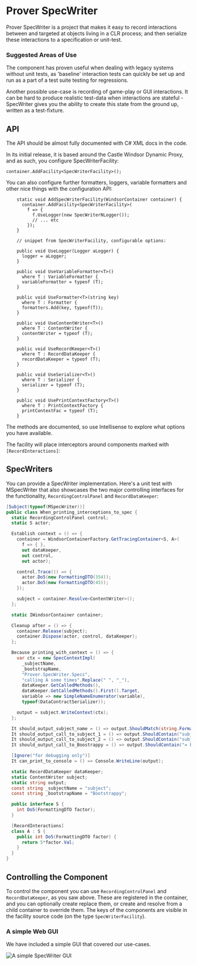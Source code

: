 # Prover SpecWriter

Prover SpecWriter is a project that makes it easy to record interactions between
and targeted at objects living in a CLR process; and then serialize these interactions
to a specification or unit-test.

### Suggested Areas of Use

The component has proven useful when dealing with legacy systems without unit tests,
as 'baseline' interaction tests can quickly be set up and run as a part of a test
suite testing for regressions.

Another possible use-case is recording of game-play or GUI interactions. It can be hard
to produce realistic test-data when interactions are stateful - SpecWriter gives you
the ability to create this state from the ground up, written as a test-fixture.

## API

The API should be almost fully documented with C# XML docs in the code.

In its initial release, it is based around the Castle Windsor Dynamic Proxy,
and as such, you configure SpecWriterFacility:

```
container.AddFacility<SpecWriterFacility>();
```

You can also configure further formatters, loggers, variable formatters and other
nice things with the configuration API:

```
    static void AddSpecWriterFacility(WindsorContainer container) {
      container.AddFacility<SpecWriterFacility>(
        f => {
          f.UseLogger(new SpecWriterNLogger());
          // ... etc
        });
    }
	
	// snippet from SpecWriterFacility, configurable options:
	
	public void UseLogger(Logger aLogger) {
      logger = aLogger;
    }

    public void UseVariableFormatter<T>()
      where T : VariableFormatter {
      variableFormatter = typeof (T);
    }

    public void UseFormatter<T>(string key) 
      where T : Formatter {
      formatters.Add(key, typeof(T));
    }

    public void UseContentWriter<T>()
      where T : ContentWriter {
      contentWriter = typeof (T);
    }

    public void UseRecordKeeper<T>() 
      where T : RecordDataKeeper {
      recordDataKeeper = typeof (T);
    }

    public void UseSerializer<T>()
      where T : Serializer {
      serializer = typeof (T);
    }

    public void UsePrintContextFactory<T>()
      where T : PrintContextFactory {
      printContextFac = typeof (T);
    }
```

The methods are documented, so use Intellisense to explore what options you have available.

The facility will place interceptors around components marked with `[RecordInteractions]`:

## SpecWriters

You can provide a SpecWriter implementation. Here's a unit test with MSpecWriter that
also showcases the two major controlling interfaces for the functionality, `RecordingControlPanel`
and `RecordDataKeeper`:

```csharp
[Subject(typeof(MSpecWriter))]
public class When_printing_interceptions_to_spec {
  static RecordingControlPanel control;
  static S actor;

  Establish context = () => {
    container = WindsorContainerFactory.GetTracingContainer<S, A>(
      f => { },
      out dataKeeper,
      out control,
      out actor);

    control.Trace(() => {
      actor.Do5(new FormattingDTO(354));
      actor.Do5(new FormattingDTO(45));
    });

    subject = container.Resolve<ContentWriter>();
  };

  static IWindsorContainer container;

  Cleanup after = () => {
    container.Release(subject);
    container.Dispose(actor, control, dataKeeper);
  };

  Because printing_with_context = () => {
    var ctx = new SpecContextImpl(
      _subjectName,
      _bootstrapName,
      "Prover.SpecWriter.Specs",
      "calling A some times".Replace(" ", "_"),
      dataKeeper.GetCalledMethods(),
      dataKeeper.GetCalledMethods().First().Target,
      variable => new SimpleNameEnumerator(variable),
      typeof(DataContractSerializer));

    output = subject.WriteContext(ctx);
  };

  It should_output_subject_name = () => output.ShouldMatch(string.Format("{0} = Bootstrap", _subjectName));
  It should_output_call_to_subject_1 = () => output.ShouldContain("subject.Do5(new FormattingDTO(354));");
  It should_output_call_to_subject_2 = () => output.ShouldContain("subject.Do5(new FormattingDTO(45));");
  It should_output_call_to_Boostrappy = () => output.ShouldContain("= Bootstrappy.AUnderTest(out cleanup);");

  [Ignore("for debugging only")] 
  It can_print_to_console = () => Console.WriteLine(output);

  static RecordDataKeeper dataKeeper;
  static ContentWriter subject;
  static string output;
  const string _subjectName = "subject";
  const string _bootstrapName = "Bootstrappy";

  public interface S {
    int Do5(FormattingDTO factor);
  }

  [RecordInteractions]
  class A : S {
    public int Do5(FormattingDTO factor) {
      return 5*factor.Val;
    }
  }
}

```

## Controlling the Component

To control the component you can use  `RecordingControlPanel` and `RecordDataKeeper`,
as you saw above. These are registered in the container, and you can optionally create
replace them, or create and resolve from a child container to override them. The keys
of the components are visible in the facility source code (on the type `SpecWriterFacility`).

### A simple Web GUI

We have included a simple GUI that covered our use-cases.

![A simple SpecWriter GUI](https://raw.github.com/Prover/Prover.SpecWriter/master/doc/ScreenShot-Recording.png "This is what it looks like when it's running.")
